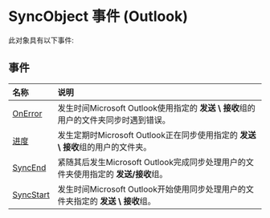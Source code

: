 
# SyncObject 事件 (Outlook)
此对象具有以下事件:

## 事件



|**名称**|**说明**|
|:-----|:-----|
|[OnError](1faa9708-959c-735b-b6ba-5a78e5fb2690.md)|发生时间Microsoft Outlook使用指定的 **发送 \ 接收**组的用户的文件夹同步时遇到错误。|
|[进度](605c0243-45c1-94d9-8356-b31bb1d0d3e1.md)|发生定期时Microsoft Outlook正在同步使用指定的 **发送 \ 接收**组的用户的文件夹。|
|[SyncEnd](6e36b438-bbd3-4810-f072-7b669c308bc6.md)|紧随其后发生Microsoft Outlook完成同步处理用户的文件夹使用指定的 **发送/接收**组。|
|[SyncStart](225367bc-3bff-cea0-3e8c-71a30256f45d.md)|发生时间Microsoft Outlook开始使用同步处理用户的文件夹指定的 **发送 \ 接收**组。|
